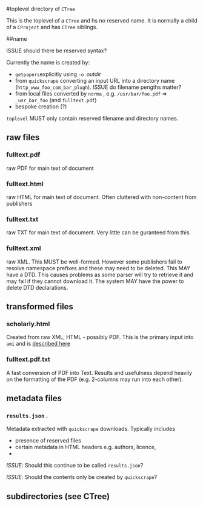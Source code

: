#toplevel directory of `CTree`


This is the toplevel of a `CTree` and hs no reserved name. It is normally a child of a `CProject` and has `CTree` siblings.

##name

ISSUE should there be reserved syntax? 

Currently the name is created by:
 * `getpapers`explicitly using `-o `*outdir*
 * from `quickscrape` converting an input URL into a directory name (`http_www_foo_com_bar_plugh`). ISSUE do filename pengths matter?
 * from local files converted by `norma` , e.g. `/usr/bar/foo.pdf` => `_usr_bar_foo` (and `fulltext.pdf`)
 * bespoke creation (?)
 
`toplevel` MUST only contain reserved filename and directory names.


## raw files

### fulltext.pdf
raw PDF for main text of document

### fulltext.html
raw HTML for main text of document. Often cluttered with non-content from publishers

### fulltext.txt
raw TXT for main text of document. Very little can be guranteed from this.

### fulltext.xml
raw XML. This MUST be well-formed. However some publishers fail to resolve namespace prefixes and these may need to be deleted.
This MAY have a DTD. This causes problems as some parser will try to retrieve it and may fail if they cannot download it. The system MAY have the power to delete DTD declarations.

## transformed files

### scholarly.html
Created from raw XML, HTML - possibly PDF.
This is the primary input into `ami` and is [described here](https://github.com/ContentMine/CTree/blob/master/scholarly_html.md)

### fulltext.pdf.txt
A fast conversion of PDF into Text. Results and usefulness depend heavily on the formatting of the PDF (e.g. 2-columns may run into each other).

## metadata files
 
### `results.json` . 
Metadata extracted with `quickscrape` downloads. Typically includes 
 * presence of reserved files
 * certain metadata in HTML headers e.g. authors, licence, 
 * 
*ISSUE*: Should this continue to be called `results.json`?

*ISSUE*: Should the contents only be created by `quickscrape`?



## subdirectories (see CTree) 


